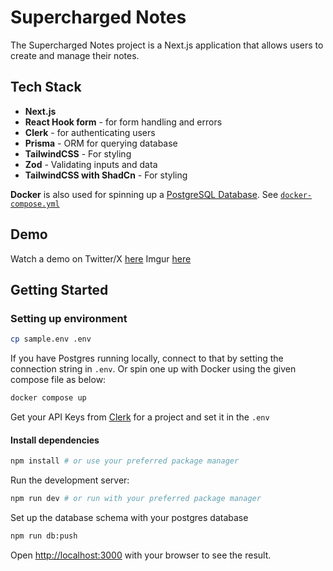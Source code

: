 # Supercharged Notes

The Supercharged Notes project is a Next.js application that allows users to create and manage their notes.

## Tech Stack

- **Next.js**
- **React Hook form** - for form handling and errors
- **Clerk** - for authenticating users
- **Prisma** - ORM for querying database
- **TailwindCSS** - For styling
- **Zod** - Validating inputs and data
- **TailwindCSS with ShadCn** - For styling

**Docker** is also used for spinning up a [PostgreSQL Database](https://www.postgresql.org/). See [`docker-compose.yml`](./docker-compose.yml)

## Demo

Watch a demo on Twitter/X [here](https://twitter.com/its_not_dg/status/1787175957717008617) Imgur [here](https://imgur.com/apMYli4)

## Getting Started

### Setting up environment

```bash
cp sample.env .env
```

If you have Postgres running locally, connect to that by setting the connection string in `.env`. Or spin one up with Docker using the given compose file as below:

```bash
docker compose up
```

Get your API Keys from [Clerk](https://clerk.com/) for a project and set it in the `.env`

#### Install dependencies

```bash
npm install # or use your preferred package manager
```

Run the development server:

```bash
npm run dev # or run with your preferred package manager
```

Set up the database schema with your postgres database

```bash
npm run db:push
```

Open [http://localhost:3000](http://localhost:3000) with your browser to see the result.
